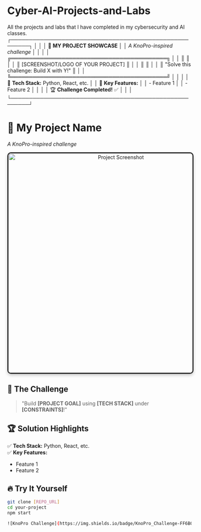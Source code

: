 # Cyber-AI-Projects-and-Labs
All the projects and labs that I have completed in my cybersecurity and AI classes.
┌───────────────────────────────────────────────────────┐
│                                                       │
│   🚀 **MY PROJECT SHOWCASE**                          │
│   _A KnoPro-inspired challenge_                       │
│                                                       │
│   ╔═══════════════════════════════════════════╗       │
│   ║                                           ║       │
│   ║    [SCREENSHOT/LOGO OF YOUR PROJECT]      ║       │
│   ║                                           ║       │
│   ║  "Solve this challenge: Build X with Y!"  ║       │
│   ╚═══════════════════════════════════════════╝       │
│                                                       │
│   🔹 **Tech Stack:** Python, React, etc.              │
│   🔹 **Key Features:**                                │
│      - Feature 1                                      │
│      - Feature 2                                      │
│                                                       │
│   🏆 **Challenge Completed!** ✅                      │
│                                                       │
└───────────────────────────────────────────────────────┘

# 🚀 My Project Name  
*A KnoPro-inspired challenge*  

<div align="center">
  <img src="YOUR_IMAGE_URL" alt="Project Screenshot" width="600" style="border: 3px solid #2e2e2e; border-radius: 10px; box-shadow: 0 4px 8px rgba(0,0,0,0.2);"/>
</div>

## 🎯 The Challenge  
> "Build **[PROJECT GOAL]** using **[TECH STACK]** under **[CONSTRAINTS]**!"  

## 🏆 **Solution Highlights**  
✅ **Tech Stack:** Python, React, etc.  
✅ **Key Features:**  
   - Feature 1  
   - Feature 2  

## 🔥 Try It Yourself  
```bash
git clone [REPO_URL]
cd your-project
npm start

![KnoPro Challenge](https://img.shields.io/badge/KnoPro_Challenge-FF6B00?style=for-the-badge&logo=github&logoColor=white)
